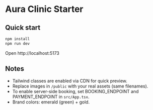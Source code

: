# Aura Clinic Starter

## Quick start
```bash
npm install
npm run dev
```
Open http://localhost:5173

## Notes
- Tailwind classes are enabled via CDN for quick preview.
- Replace images in `/public` with your real assets (same filenames).
- To enable server-side booking, set BOOKING_ENDPOINT and PAYMENT_ENDPOINT in `src/App.tsx`.
- Brand colors: emerald (green) + gold.
